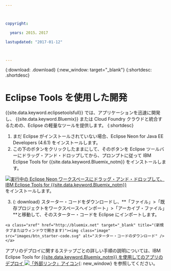 ```yaml
---



copyright:

  years: 2015，2017

lastupdated: "2017-01-12"



---
```


{:download: .download}
{:new_window: target="_blank"}
{:shortdesc: .shortdesc}

# Eclipse Tools を使用した開発

{{site.data.keyword.eclipsetoolsfull}} では、アプリケーションを迅速に開発し、 {{site.data.keyword.Bluemix}} または Cloud Foundry クラウドと統合するための、Eclipse の軽量なツールを提供します。
{:shortdesc}

  1. まだ Eclipse がインストールされていない場合、Eclipse Neon for Java EE Developers (4.6.1) をインストールします。
  2. この下のボタンをクリックしたままにして、そのボタンを Eclipse ツールバーにドラッグ・アンド・ドロップしてから、プロンプトに従って IBM Eclipse Tools for {{site.data.keyword.Bluemix_notm}} をインストールします。

   [![実行中の Eclipse Neon ワークスペースにドラッグ・アンド・ドロップして、IBM Eclipse Tools for {{site.data.keyword.Bluemix_notm}}](images/installbutton.png)](http://marketplace.eclipse.org/marketplace-client-intro?mpc_install=1774120) をインストールします。

  3. {: download} スターター・コードをダウンロードし、**「ファイル」>「既存プロジェクトをワークスペースへインポート」>「アーカイブ・ファイル」**と移動して、そのスターター・コードを Eclipse にインポートします。

    <a class="xref" href="http://bluemix.net" target="_blank" title="(新規タブまたはウィンドウで開きます)"><img class="image" src="images/btn_starter-code.svg" alt="スターター・コードのダウンロード" /> </a>
  

アプリのデプロイに関するステップごとの詳しい手順の説明については、IBM Eclipse Tools for [{{site.data.keyword.Bluemix_notm}} を使用してのアプリのデプロイ ![「外部リンク」アイコン](../icons/launch-glyph.svg)](/docs/manageapps/eclipsetools/eclipsetools.html#eclipsetools){: new_window} を参照してください。

